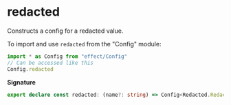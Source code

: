 # redacted

Constructs a config for a redacted value.

To import and use `redacted` from the "Config" module:

```ts
import * as Config from "effect/Config"
// Can be accessed like this
Config.redacted
```

**Signature**

```ts
export declare const redacted: (name?: string) => Config<Redacted.Redacted>
```
